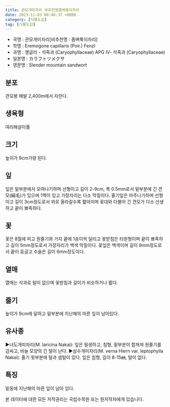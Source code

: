 ```yaml
---
title: 관모개미자리_비추천명좀벼룩이자리
date: 2023-11-03 00:46:37 +0800
category: [식물도감]
tag: [식물도감]
---
```




- 국명 : 관모개미자리[비추천명 : 좀벼룩이자리]
- 학명 : Eremogone capillaris (Poir.) Fenzl
- 과명 : 앵글러 - 석죽과 (Caryophyllaceae) APG Ⅳ- 석죽과 (Caryophyllaceae)
- 일본명 : カラフトツメクサ
- 영문명 : Slender mountain sandwort


## 분포
관모봉 해발 2,400m에서 자란다.
## 생육형
여러해살이풀 
## 크기
높이가 9cm가량 된다.
## 잎
잎은 밑부분에서 모여나기하며 선형이고 길이 2-9cm, 폭 0.5mm로서 밑부분에 긴 견모(絹毛)가 있으며 1맥이 있고 가장자리는 다소 막질이다. 줄기잎은 마주나기하며 선형이고 길이 3cm정도로서 위로 올라갈수록 짧아지며 꽃대와 더불어 긴 견모가 다소 산생하고 끝이 뾰족하다.
## 꽃
꽃은 8월에 피고 원줄기와 가지 끝에 1송이씩 달리고 꽃받침은 타원형이며 끝이 뾰족하고 길이 5mm정도로서 가장자리가 백색 막질이다. 꽃잎은 백색이며 길이 9mm정도로서 끝이 둥글고 수술은 길이 6mm정도이다.
## 열매
열매는 삭과로 털이 없으며 꽃받침과 길이가 비슷하거나 짧다.
## 줄기
높이가 9cm에 달하고 밑부분에 지난해의 마른 잎이 남아있다.
## 유사종
▶너도개미자리(M. laricina Nakai): 잎은 밀생하고, 침형, 밑부분이 합쳐져 원줄기를 감싸고, 바늘 모양의 긴 털이 난다. ▶삼수개미자리(M. verna Hiern var. leptophylla Nakai): 줄기 윗부분에 털과 샘털이 있다. 잎은 침형, 길이 8-15㎜, 털이 없다.
## 특징
밑동에 지난해의 마른 잎이 남아 있다.






본 데이터에 대한 모든 저작권리는 국립수목원 또는 원저작자에게 있습니다.
